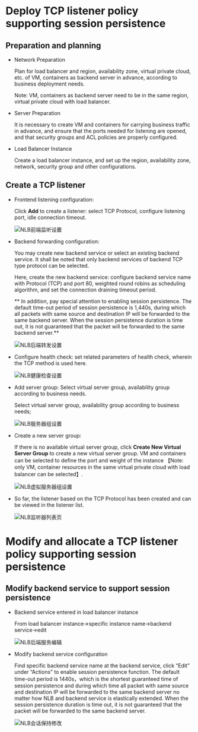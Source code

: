 # Deploy TCP listener policy supporting session persistence

## Preparation and planning

- Network Preparation

  Plan for load balancer and region, availability zone, virtual private cloud, etc. of VM, containers as backend server in advance, according to business deployment needs.
	
  Note: VM, containers as backend server need to be in the same region, virtual private cloud with load balancer.

- Server Preparation

  It is necessary to create VM and containers for carrying business traffic in advance, and ensure that the ports needed for listening are opened, and that security groups and ACL policies are properly configured.

- Load Balancer Instance

  Create a load balancer instance, and set up the region, availability zone, network, security group and other configurations.

## Create a TCP listener

- Frontend listening configuration:
	
  Click **Add** to create a listener: select TCP Protocol, configure listening port, idle connection timeout.

  ![NLB前端监听设置](../../../../image/Networking/NLB/NLB-022.png)

- Backend forwarding configuration:

  You may create new backend service or select an existing backend service. It shall be noted that only backend services of backend TCP type protocol can be selected.
	
  Here, create the new backend service: configure backend service name with Protocol (TCP) and port 80, weighted round robins as scheduling algorithm, and set the connection draining timeout period.

  ** In addition, pay special attention to enabling session persistence. The default time-out period of session persistence is 1,440s, during which all packets with same source and destination IP will be forwarded to the same backend server. When the session persistence duration is time out, it is not guaranteed that the packet will be forwarded to the same backend server.**

  ![NLB后端转发设置](../../../../image/Networking/NLB/NLB-023.png)

- Configure health check: set related parameters of health check, wherein the TCP method is used here.

  ![NLB健康检查设置](../../../../image/Networking/NLB/NLB-029.png)

- Add server group: Select virtual server group, availability group according to business needs.

  Select virtual server group, availability group according to business needs;

  ![NLB服务器组设置](../../../../image/Networking/NLB/NLB-030.png)

- Create a new server group:
  
  If there is no available virtual server group, click **Create New Virtual Server Group** to create a new virtual server group. VM and containers can be selected to define the port and weight of the instance 【Note: only VM, container resources in the same virtual private cloud with load balancer can be selected】.

  ![NLB虚拟服务器组设置](../../../../image/Networking/NLB/NLB-079.png)

- So far, the listener based on the TCP Protocol has been created and can be viewed in the listener list.

  ![NLB监听器列表页](../../../../image/Networking/NLB/NLB-057.png)

# Modify and allocate a TCP listener policy supporting session persistence

## Modify backend service to support session persistence

- Backend service entered in load balancer instance

  From load balancer instance->specific instance name->backend service->edit
  
  ![NLB后端服务编辑](../../../../image/Networking/NLB/NLB-BackEditEntrance.png)

- Modify backend service configuration

  Find specific backend service name at the backend service, click “Edit” under “Actions” to enable session persistence function. The default time-out period is 1440s，which is the shortest guaranteed time of session persistence and during which time all packet with same source and destination IP will be forwarded to the same backend server no matter how NLB and backend service is elastically extended. When the session persistence duration is time out, it is not guaranteed that the packet will be forwarded to the same backend server.

  ![NLB会话保持修改](../../../../image/Networking/NLB/NLB-BackSessionSticky.png)


